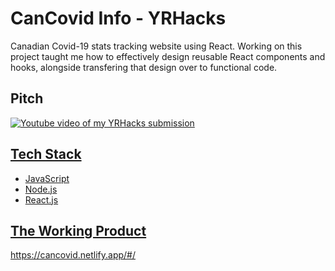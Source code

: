 # CanCovid Info - YRHacks
Canadian Covid-19 stats tracking website using React. Working on this project taught me how to effectively design reusable React components and hooks, alongside transfering that design over to functional code.

## Pitch
<a href="https://youtu.be/tHsaHK2LRs0" title="YRHacks - CanCovid Info Submission Pitch"><img src="https://i.imgur.com/yOjob7k.jpg" alt="Youtube video of my YRHacks submission" />
  
## Tech Stack
- JavaScript
- Node.js
- React.js
  
## The Working Product
https://cancovid.netlify.app/#/
